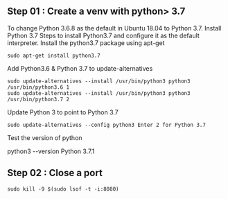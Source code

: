 ## Step 01 : Create a venv with python> 3.7

To change Python 3.6.8 as the default in Ubuntu 18.04 to Python 3.7.
Install Python 3.7
Steps to install Python3.7 and configure it as the default interpreter.
Install the python3.7 package using apt-get
```
sudo apt-get install python3.7
```
Add Python3.6 & Python 3.7 to update-alternatives
```
sudo update-alternatives --install /usr/bin/python3 python3 /usr/bin/python3.6 1
sudo update-alternatives --install /usr/bin/python3 python3 /usr/bin/python3.7 2
```
Update Python 3 to point to Python 3.7
```
sudo update-alternatives --config python3 Enter 2 for Python 3.7
```
Test the version of python

python3 --version
Python 3.7.1 

## Step 02 : Close a port 
```
sudo kill -9 $(sudo lsof -t -i:8080)
```
